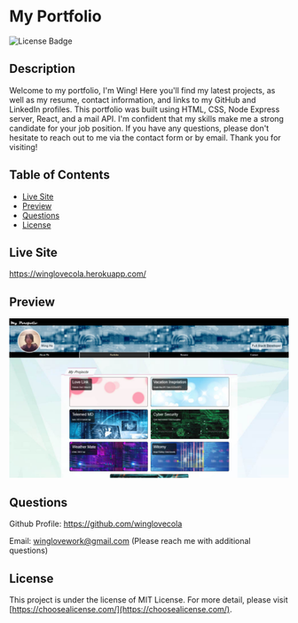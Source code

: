 # My Portfolio
![License Badge](https://img.shields.io/badge/license-MIT%20License-lightgreen)



## Description

Welcome to my portfolio, I'm Wing! Here you'll find my latest projects, as well as my resume, contact information, and links to my GitHub and LinkedIn profiles. This portfolio was built using HTML, CSS, Node Express server, React, and a mail API. I'm confident that my skills make me a strong candidate for your job position. If you have any questions, please don't hesitate to reach out to me via the contact form or by email. Thank you for visiting!



## Table of Contents

- [Live Site](#live-site)
- [Preview](#preview)
- [Questions](#questions)
- [License](#license)


## Live Site

https://winglovecola.herokuapp.com/



## Preview

![Screenshot](https://github.com/winglovecola/my-portfolio/blob/main/client/public/src/img/screenshot.jpg?raw=true)



## Questions

Github Profile: https://github.com/winglovecola

Email: winglovework@gmail.com (Please reach me with additional questions)



## License

This project is under the license of MIT License. For more detail, please visit [https://choosealicense.com/](https://choosealicense.com/).







